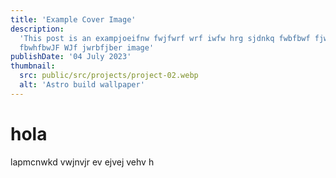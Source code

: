 ```yaml
---
title: 'Example Cover Image'
description:
  'This post is an exampjoeifnw fwjfwrf wrf iwfw hrg sjdnkq fwbfbwf fjwbfwbfjw
  fbwhfbwJF WJf jwrbfjber image'
publishDate: '04 July 2023'
thumbnail:
  src: public/src/projects/project-02.webp
  alt: 'Astro build wallpaper'
---
```


# hola

lapmcnwkd vwjnvjr ev ejvej vehv h
